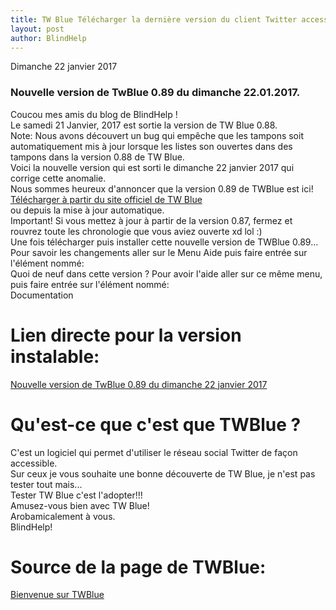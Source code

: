 ```yaml
---
title: TW Blue Télécharger la dernière version du client Twitter accessible
layout: post
author: BlindHelp
---
```


<footer>Dimanche    22 janvier 2017</footer>

### Nouvelle version de TwBlue 0.89 du dimanche 22.01.2017. ###

Coucou mes amis du blog de BlindHelp !  
Le samedi 21 Janvier, 2017 est sortie la version de TW Blue 0.88.                
Note: Nous avons découvert un bug qui empêche que les tampons soit automatiquement mis à jour lorsque les listes son ouvertes dans des tampons dans la version 0.88 de TW Blue.          
Voici la nouvelle version qui est sorti le dimanche 22 janvier 2017 qui corrige cette anomalie.                  
Nous sommes heureux d'annoncer que la version 0.89 de TWBlue est ici!                        
[Télécharger à partir du site officiel de TW Blue](https://twblue.es/es/downloads)         
ou depuis la mise à jour automatique.        
Important! Si vous mettez à jour à partir de la version 0.87, fermez et rouvrez toute les chronologie que vous aviez ouverte xd lol :)                        
Une fois télécharger puis installer cette nouvelle version de TWBlue 0.89...               
Pour savoir les changements aller sur le Menu Aide puis faire entrée sur l'élément nommé:                                
Quoi de neuf dans cette version ?
Pour avoir l'aide aller sur ce même menu, puis faire entrée sur l'élément nommé:                     
Documentation            

# Lien directe pour la version instalable: #
[Nouvelle version de TwBlue 0.89 du dimanche 22 janvier 2017](https://twblue.es/pubs/twblue_setup.exe)

# Qu'est-ce que c'est que TWBlue ? #
C'est un logiciel qui permet d'utiliser le réseau social Twitter de façon accessible.                 
Sur ceux je vous souhaite une bonne découverte de TW Blue, je n'est pas tester tout mais...  
Tester TW Blue c'est l'adopter!!!   
Amusez-vous bien avec TW Blue!  
Arobamicalement à vous.  
BlindHelp!             

# Source de la page de TWBlue: #
[Bienvenue sur TWBlue](http://twblue.es/)